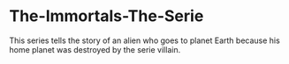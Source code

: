 # The-Immortals-The-Serie
This series tells the story of an alien who goes to planet Earth because his home planet was destroyed by the serie villain.
